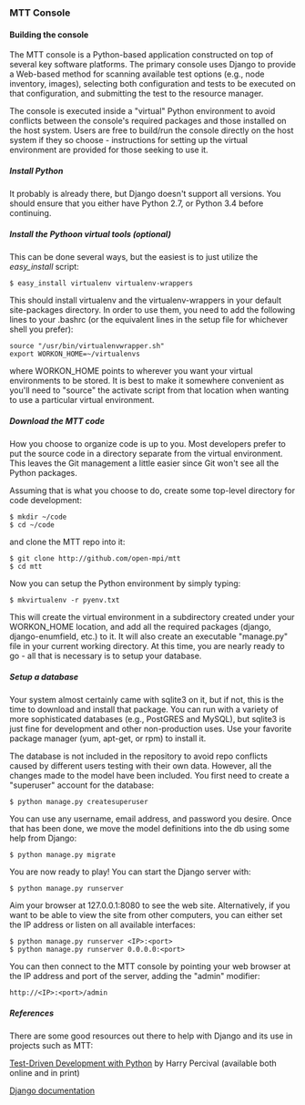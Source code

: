 ### MTT Console

#### Building the console

The MTT console is a Python-based application constructed on top of several key software platforms. The primary console uses Django to provide a Web-based method for scanning available test options (e.g., node inventory, images), selecting both configuration and tests to be executed on that configuration, and submitting the test to the resource manager.

The console is executed inside a "virtual" Python environment to avoid conflicts between the console's required packages and those installed on the host system. Users are free to build/run the console directly on the host system if they so choose - instructions for setting up the virtual environment are provided for those seeking to use it.

##### Install Python

It probably is already there, but Django doesn't support all versions. You should ensure that you either have Python 2.7, or Python 3.4 before continuing.

##### Install the Pythoon virtual tools (optional)

This can be done several ways, but the easiest is to just utilize the _easy_install_ script:

```
$ easy_install virtualenv virtualenv-wrappers
```

This should install virtualenv and the virtualenv-wrappers in your default site-packages directory. In order to use them, you need to add the following lines to your .bashrc (or the equivalent lines in the setup file for whichever shell you prefer):

```
source "/usr/bin/virtualenvwrapper.sh"
export WORKON_HOME=~/virtualenvs
```

where WORKON_HOME points to wherever you want your virtual environments to be stored. It is best to make it somewhere convenient as you'll need to "source" the activate script from that location when wanting to use a particular virtual environment.

##### Download the MTT code

How you choose to organize code is up to you. Most developers prefer to put the source code in a directory separate from the virtual environment. This leaves the Git management a little easier since Git won't see all the Python packages.

Assuming that is what you choose to do, create some top-level directory for code development:

```
$ mkdir ~/code
$ cd ~/code
```
and clone the MTT repo into it:

```
$ git clone http://github.com/open-mpi/mtt
$ cd mtt
```

Now you can setup the Python environment by simply typing:

```
$ mkvirtualenv -r pyenv.txt
```

This will create the virtual environment in a subdirectory created under your WORKON_HOME location, and add all the required packages (django, django-enumfield, etc.) to it. It will also create an executable "manage.py" file in your current working directory. At this time, you are nearly ready to go - all that is necessary is to setup your database.

##### Setup a database

Your system almost certainly came with sqlite3 on it, but if not, this is the time to download and install that package. You can run with a variety of more sophisticated databases (e.g., PostGRES and MySQL), but sqlite3 is just fine for development and other non-production uses. Use your favorite package manager (yum, apt-get, or rpm) to install it.

The database is not included in the repository to avoid repo conflicts caused by different users testing with their own data. However, all the changes made to the model have been included. You first need to create a "superuser" account for the database:

```
$ python manage.py createsuperuser
```

You can use any username, email address, and password you desire. Once that has been done, we move the model definitions into the db using some help from Django:

```
$ python manage.py migrate
```

You are now ready to play! You can start the Django server with:

```
$ python manage.py runserver
```

Aim your browser at 127.0.0.1:8080 to see the web site. Alternatively, if you want to be able to view the site from other computers, you can either set the IP address or listen on all available interfaces:

```
$ python manage.py runserver <IP>:<port>
$ python manage.py runserver 0.0.0.0:<port>
```

You can then connect to the MTT console by pointing your web browser at the IP address and port of the server, adding the "admin" modifier:

```
http://<IP>:<port>/admin
```


##### References

There are some good resources out there to help with Django and its use in projects such as MTT:

[Test-Driven Development with Python](http://chimera.labs.oreilly.com/books/1234000000754/index.html) by Harry Percival (available both online and in print) 

[Django documentation](https://docs.djangoproject.com/en/1.8/)


